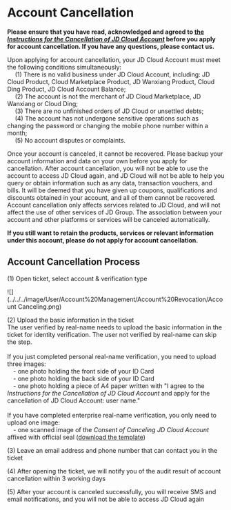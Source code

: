 # Account Cancellation
**Please ensure that you have read, acknowledged and agreed to [the *Instructions for the Cancellation of JD Cloud Account*](https://docs.jdcloud.com/platform-agreement/privacy-policy) before you apply for account cancellation. If you have any questions, please contact us.**

Upon applying for account cancellation, your JD Cloud Account must meet the following conditions simultaneously:</br>
&emsp; (1) There is no valid business under JD Cloud Account, including: JD Cloud Product, Cloud Marketplace Product, JD Wanxiang Product, Cloud Ding Product, JD Cloud Account Balance;</br>
&emsp; (2) The account is not the merchant of JD Cloud Marketplace, JD Wanxiang or Cloud Ding;</br>
&emsp; (3) There are no unfinished orders of JD Cloud or unsettled debts;</br>
&emsp; (4) The account has not undergone sensitive operations such as changing the password or changing the mobile phone number within a month;</br>
&emsp; (5) No account disputes or complaints.</br>

Once your account is canceled, it cannot be recovered. Please backup your account information and data on your own before you apply for cancellation. After account cancellation, you will not be able to use the account to access JD Cloud again, and JD Cloud will not be able to help you query or obtain information such as any data, transaction vouchers, and bills. It will be deemed that you have given up coupons, qualifications and discounts obtained in your account, and all of them cannot be recovered. Account cancellation only affects services related to JD Cloud, and will not affect the use of other services of JD Group. The association between your account and other platforms or services will be canceled automatically.

**If you still want to retain the products, services or relevant information under this account, please do not apply for account cancellation.**

## Account Cancellation Process
(1) Open ticket, select account & verification type

![](../../../image/User/Account%20Management/Account%20Revocation/Account Canceling.png)

(2) Upload the basic information in the ticket</br>
The user verified by real-name needs to upload the basic information in the ticket for identity verification. The user not verified by real-name can skip the step.</br></br>
If you just completed personal real-name verification, you need to upload three images:</br>
&emsp;- one photo holding the front side of your ID Card</br>
&emsp;- one photo holding the back side of your ID Card</br>
&emsp;- one photo holding a piece of A4 paper written with "I agree to the *Instructions for the Cancellation of JD Cloud Account* and apply for the cancellation of JD Cloud Account: user name."</br></br>
If you have completed enterprise real-name verification, you only need to upload one image:</br>
&emsp;- one scanned image of the *Consent of Canceling JD Cloud Account* affixed with official seal ([download the template](https://docs-downloads.oss.cn-north-1.jcloudcs.com/Consent-of-Canceling-JDCloud-Account.docx))

(3) Leave an email address and phone number that can contact you in the ticket

(4) After opening the ticket, we will notify you of the audit result of account cancellation within 3 working days

(5) After your account is canceled successfully, you will receive SMS and email notifications, and you will not be able to access JD Cloud again


